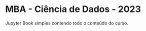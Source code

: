 # MBA - Ciência de Dados - 2023

Jupyter Book simples contendo todo o conteúdo do curso.

```{tableofcontents}
```
